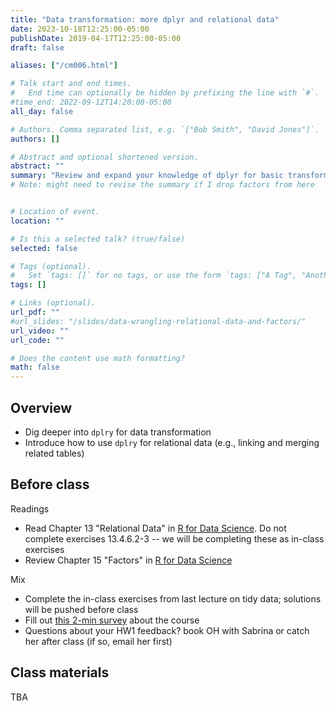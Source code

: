 ```yaml
---
title: "Data transformation: more dplyr and relational data"
date: 2023-10-18T12:25:00-05:00
publishDate: 2019-04-17T12:25:00-05:00
draft: false

aliases: ["/cm006.html"]

# Talk start and end times.
#   End time can optionally be hidden by prefixing the line with `#`.
#time_end: 2022-09-12T14:20:00-05:00
all_day: false

# Authors. Comma separated list, e.g. `["Bob Smith", "David Jones"]`.
authors: []

# Abstract and optional shortened version.
abstract: ""
summary: "Review and expand your knowledge of dplyr for basic transformations and introduce how to use dplyr for relational data."
# Note: might need to revise the summary if I drop factors from here


# Location of event.
location: ""

# Is this a selected talk? (true/false)
selected: false

# Tags (optional).
#   Set `tags: []` for no tags, or use the form `tags: ["A Tag", "Another Tag"]` for one or more tags.
tags: []

# Links (optional).
url_pdf: ""
#url_slides: "/slides/data-wrangling-relational-data-and-factors/"
url_video: ""
url_code: ""

# Does the content use math formatting?
math: false
---
```




## Overview

* Dig deeper into `dplry` for data transformation
* Introduce how to use `dplry` for relational data (e.g., linking and merging related tables)


## Before class

Readings
* Read Chapter 13 "Relational Data" in [R for Data Science](http://r4ds.had.co.nz/). Do not complete exercises 13.4.6.2-3 -- we will be completing these as in-class exercises
* Review Chapter 15 "Factors" in [R for Data Science](http://r4ds.had.co.nz/)

Mix
* Complete the in-class exercises from last lecture on tidy data; solutions will be pushed before class
* Fill out [this 2-min survey](https://docs.google.com/forms/d/e/1FAIpQLSdymbNtgrQFHgMzqPjxcpIjYqPSFvNBPohQnjtkr4GvFjRFBg/viewform) about the course 
* Questions about your HW1 feedback? book OH with Sabrina or catch her after class (if so, email her first)

## Class materials

TBA

<!--
* [Practice using relational data](/notes/relational-data-exercise/)


* [Relational data: a quick review](/notes/relational-data/)
* [Practice using relational data](/notes/relational-data-exercise/)
* [Practice transforming and visualizing factors](/notes/factors-exercise/)

## What you need to do after class

* Keep working on homework 3
* Review lectures and readings

<!--
* [Complete the wrangling and visualizing data homework](/homework/wrangle-data/)
-->
